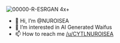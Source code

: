 ![00000-R-ESRGAN 4x+](https://user-images.githubusercontent.com/120075289/214070150-f6bc7740-9182-4cd8-ac77-6df0cb8d6d1b.png)

- 👋 Hi, I’m @NUROISEA
- 👀 I’m interested in AI Generated Waifus
- 📫 How to reach me [/u/CYTLNUROISEA](https://www.reddit.com/user/CYTLNUROISEA)

<!---
NUROISEA/NUROISEA is a ✨ special ✨ repository because its `README.md` (this file) appears on your GitHub profile.
You can click the Preview link to take a look at your changes.
--->
